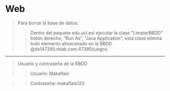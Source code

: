 # Web
> Para borrar la base de datos:
>> Dentro del paquete edu.ucl.esi ejecutar la clase "LimpiarBBDD" botón derecho, "Run As", "Java Application", esta clase elimina todo elemento almacenado en la BBDD @ds147390.mlab.com:47390/juegos
----
> Usuario y contraseña de la BBDD
>> Usuario: Makaflais

>> Contraseña: makaflais123

